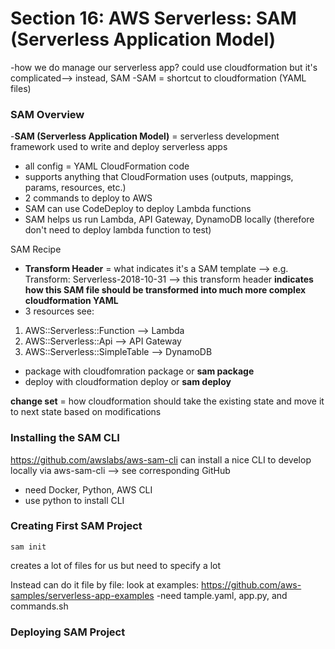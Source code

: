 # Section 16: AWS Serverless: SAM (Serverless Application Model)
-how we do manage our serverless app? could use cloudformation but it's complicated--> instead, SAM 
-SAM = shortcut to cloudformation (YAML files)

### SAM Overview
-**SAM (Serverless Application Model)** = serverless development framework used to write and deploy serverless apps
* all config = YAML CloudFormation code
* supports anything that CloudFormation uses (outputs, mappings, params, resources, etc.)
* 2 commands to deploy to AWS 
* SAM can use CodeDeploy to deploy Lambda functions
* SAM helps us run Lambda, API Gateway, DynamoDB locally (therefore don't need to deploy lambda function to test)

SAM Recipe 
* **Transform Header** = what indicates it's a SAM template --> e.g. Transform: Serverless-2018-10-31
--> this transform header **indicates how this SAM file should be transformed into much more complex cloudformation YAML** 
* 3 resources see: 
1. AWS::Serverless::Function --> Lambda
1. AWS::Serverless::Api --> API Gateway
1. AWS::Serverless::SimpleTable --> DynamoDB
* package with cloudfomration package or **sam package**
* deploy with cloudformation deploy or **sam deploy** 

**change set** = how cloudformation should take the existing state and move it to next state based on modifications

### Installing the SAM CLI 
https://github.com/awslabs/aws-sam-cli
can install a nice CLI to develop locally via aws-sam-cli --> see corresponding GitHub 
* need Docker, Python, AWS CLI 
* use python to install CLI 

### Creating First SAM Project
```
sam init
```
creates a lot of files for us but need to specify a lot 

Instead can do it file by file: 
look at examples: https://github.com/aws-samples/serverless-app-examples 
-need tample.yaml, app.py, and commands.sh 

### Deploying SAM Project 
